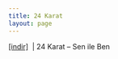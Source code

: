 ```yaml
---
title: 24 Karat
layout: page
---
```


<a href="https://cloud.mail.ru/public/4e122d852f84/24%20Karat%20-%20Sen%20ile%20Ben" target="_blank">[indir]</a>   |   24 Karat &#8211; Sen ile Ben

